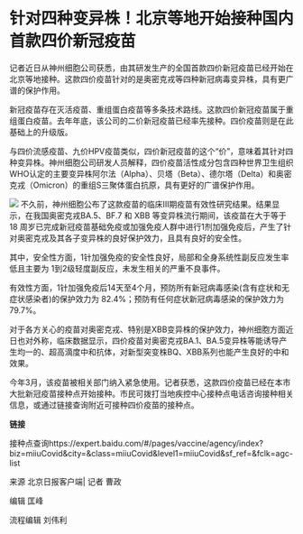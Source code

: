 # 针对四种变异株！北京等地开始接种国内首款四价新冠疫苗

记者近日从神州细胞公司获悉，由其研发生产的全国首款四价新冠疫苗已经开始在北京等地接种。这款四价疫苗针对的是奥密克戎等四种新冠病毒变异株，具有更广谱的保护作用。

新冠疫苗存在灭活疫苗、重组蛋白疫苗等多条技术路线。这款四价新冠疫苗属于重组蛋白疫苗。去年年底，该公司的二价新冠疫苗已经率先接种。四价疫苗则是在此基础上的升级版。

与四价流感疫苗、九价HPV疫苗类似，四价新冠疫苗的这个“价”，意味着其针对四种变异株。神州细胞公司研发人员解释，四价疫苗活性成分包含四种世界卫生组织WHO认定的主要变异株阿尔法（Alpha）、贝塔（Beta）、德尔塔（Delta）和奥密克戎（Omicron）的重组S三聚体蛋白抗原，具有更好的广谱保护作用。

![](https://inews.gtimg.com/om_bt/OvfRyN6rzRaGD54PNToq3ZVIwxdErZULF0tsr9scPGC-YAA/1000)
不久前，神州细胞公布了这款疫苗的临床Ⅲ期疫苗有效性研究结果。结果显示，在我国奥密克戎BA.5、BF.7 和 XBB 等变异株流行期间，该疫苗在大于等于18
周岁已完成新冠疫苗基础免疫或加强免疫人群中进行1剂加强免疫后，产生了针对奥密克戎及其各子变异株的良好保护效力，且具有良好的安全性。

其中，安全性方面，1针加强免疫的安全性良好，局部和全身系统性副反应发生率低且主要为 1到2级轻度副反应，未发生相关的严重不良事件。

有效性方面，1针加强免疫后14天至4个月，预防所有新冠病毒感染(含有症状和无症状感染者)的保护效力为 82.4%；预防有任何症状新冠病毒感染的保护效力为
79.7%。

对于各方关心的疫苗对奥密克戎、特别是XBB变异株的保护效力，神州细胞方面近日也对外称，临床数据显示，四价疫苗对奥密克戎BA.1、BA.5变异株等能诱导产生均一的、超高滴度中和抗体，对新型突变株BQ、XBB系列也能产生良好的中和效果。

今年3月，该疫苗被相关部门纳入紧急使用。记者获悉，这款四价疫苗已经在本市大批新冠疫苗接种点开始接种。市民可拨打当地疾控中心接种点电话咨询接种相关信息，或通过链接查询附近可接种四价疫苗的接种点。

**链接**

接种点查询https://expert.baidu.com/#/pages/vaccine/agency/index?biz=miiuCovid&city=&class=miiuCovid&level1=miiuCovid&sf_ref=&fclk=agc-
list

来源 北京日报客户端| 记者 曹政

编辑 匡峰

流程编辑 刘伟利

